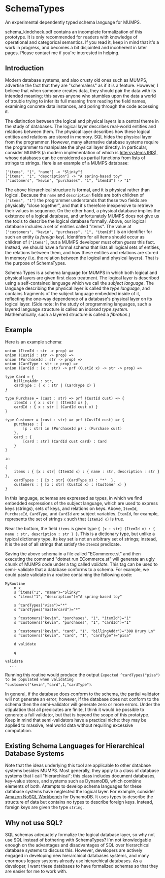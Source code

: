 # SchemaTypes

An experimental dependently typed schema language for MUMPS.

schema_kindcheck.pdf contains an incomplete formalization of this prototype. It is only recommended for readers with knowledge of operational and categorical semantics. If you read it, keep in mind that it's a work in progress, and becomes a bit disjointed and incoherent in later pages. Please contact me if you're interested in helping.

## Introduction

Modern database systems, and also crusty old ones such as MUMPS, advertise the fact that they are "schemaless" as if it is a feature. However, I believe that when someone creates data, they should pair the data with its intended meaning; this saves anyone who stumbles upon the data a world of trouble trying to infer its full meaning from reading the field names, examining concrete data instances, and poring through the code accessing it.

The distinction between the logical and physical layers is a central theme in the study of databases. The logical layer describes real-world entities and relations between them. The physical layer describes how these logical entities and relations are stored in memory. SQL hides the physical layer from the programmer. However, many alternative database systems require the programmer to manipulate the physical layer directly. In particular, consider MUMPS (a modern implementation of which is [Intersystems IRIS](https://www.intersystems.com/products/intersystems-iris/)), whose databases can be considered as partial functions from lists of strings to strings. Here is an example of a MUMPS database:

```
["items", "1", "name"] -> "Slinky"ƒ
["items", "1", "description"] -> "A spring-based toy"
["customers", "kevin", "purchases", "1", "itemId"] -> "1"
```

The above hierarchical structure is formal, and it is physical rather than logical. Because the `name` and `description` fields are both children of `["items", "1"]` the programmer understands that these two fields are physically "close together", and that it's therefore inexpensive to retrieve their values in sequence. On the other hand, a physical database implies the existence of a logical database, and unfortunately MUMPS does not give us the tools to describe the logical database formally. Above, our logical database includes a set of entities called "items". The value at `["customers", "kevin", "purchases", "1", "itemId"]` is an identifier for such an entity (a *foreign key*). Identifers for all items should occur as children of `["items"]`, but a MUMPS developer must often *guess* this fact. Instead, we should have a formal schema that lists all logical sets of entities, the relations between them, and how these entities and relations are stored in memory (i.e. the relation between the logical and physical layers). That is the purpose of SchemaTypes.

Schema Types is a schema language for MUMPS in which both logical and physical layers are given first class treatment. The logical layer is described using a self-contained language which we call the *subject language*. The language describing the physical layer is called the *type language*, and contains fragments of the subject language embedded inside of it, reflecting the one-way dependence of a database's physical layer on its logical layer. (Side note: In the study of programming languages, such a layered language structure is called an *indexed type system*. Mathematically, such a layered structure is called a *fibration*.)  

## Example

Here is an example schema:
```
union (ItemId : str -> prop) =>
union (CustId : str -> prop) =>
union (PurchaseId : str -> prop) =>
union (CardType : str -> prop) =>
union (CardId : (x : str) -> prf (CustId x) -> str -> prop) =>

type Card = {
    billingAddr : str,
    cardType : { x : str | (CardType x) }
}

type Purchase = (cust : str) => prf (CustId cust) => {
    itemId : { x : str | (ItemId x) },
    cardId : { x : str | (CardId cust x) }
}

type Customer = (cust : str) => prf (CustId cust) => {
    purchases : {
        [p : str] in (PurchaseId p) : (Purchase cust)
    },
    card : {
        [card : str] (CardId cust card) : Card
    }
}

in

{
    items : { [x : str] (ItemId x) : { name : str, description : str } },
    cardTypes : { [x : str] (CardType x) : "*"  },
    customers : { [x : str] (CustId x) : (Customer x) }
}
```

In this language, schemas are expressed as types, in which we find embedded expressions of the subject language, which are used to express keys (strings), sets of keys, and relations on keys. Above, ```ItemId```, ```PurchaseId```, ```CardType```, and ```CardId``` are subject variables. ```ItemId```, for example, represents the set of strings ```x``` such that ```(ItemId x)``` is true. 

Near the bottom, the field ```items``` is given type ```{ [x : str] (ItemId x) : { name : str, description : str } }```. This is a dictionary type, but unlike a typical dictionary type, its key set is not an arbitrary set of strings; instead, it is the set of all strings that satisfy the ```ItemId``` predicate.

Saving the above schema in a file called "ECommerce.st" and then executing the command "dotnet run ECommerce.st" will generate an ugly chunk of MUMPS code under a tag called *validate*. This tag can be used to semi- validate that a database conforms to a schema. For example, we could paste validate in a routine containing the following code:

```
MyRoutine
	n x
	s ^items("1", "name")="Slinky"
	s ^items("1", "description")="A spring-based toy"

	s ^cardTypes("visa")="*"
	s ^cardTypes("mastercard")="*"

	s ^customers("kevin", "purchases", "1", "itemId")="1"
	s ^customers("kevin", "purchases", "1", "cardId")="1"

	s ^customers("kevin", "card", "1", "billingAddr")="308 Drury Ln"
	s ^customers("kevin", "card", "1", "cardType")="pisa"

	d validate
	
	q

validate
  ...
```

Running this routine would produce the output ```Expected ^cardTypes("pisa") to be populated when validating ^customers("kevin","card",1,"cardType")```.

In general, if the database does conform to the schema, the partial validator will not generate an error; however, if the database does not conform to the schema then the semi-validator will generate zero or more errors. Under the stipulation that all predicates are finite, I think it would be possible to generate a full validator, but that is beyond the scope of this prototype. Keep in mind that semi-validators have a practical niche: they may be applied to massive, real world data without requiring excessive computation.

## Existing Schema Languages for Hierarchical Database Systems

Note that the ideas underlying this tool are applicable to other database systems besides MUMPS. Most generally, they apply to a class of database systems that I call "hierarchical"; this class includes document databases, key-value stores, and systems such as DynamoDB, which combine elements of both. Attempts to develop schema languages for these database systems have neglected the logical layer. For example, consider [Amazon NoSQL Workbench](https://docs.aws.amazon.com/amazondynamodb/latest/developerguide/workbench.html) for DynamoDB. It uses types to describe the structure of data but contains no types to describe foreign keys. Instead, foreign keys are given the type `string`.

## Why not use SQL?

SQL schemas adequately formalize the logical database layer, so why not use SQL instead of bothering with SchemaTypes? I'm not knowledgable enough on the advantages and disadvantages of SQL over hierarchical database systems to discuss this. However, developers are actively engaged in developing new hierarchical databases systems, and many enormous legacy systems already use hierarchical databases. As a developer, I want these databases to have formalized schemas so that they are easier for me to work with.  

